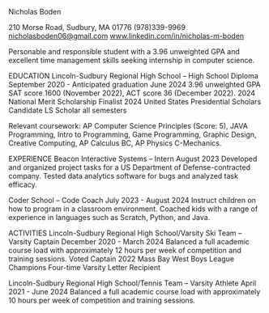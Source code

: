 Nicholas Boden


210 Morse Road, Sudbury, MA 01776
(978)339-9969  
nicholasboden06@gmail.com
www.linkedin.com/in/nicholas-m-boden

Personable and responsible student with a 3.96 unweighted GPA and excellent time management skills seeking internship in computer science.

EDUCATION
Lincoln-Sudbury Regional High School – High School Diploma
September 2020 - Anticipated graduation June 2024
3.96 unweighted GPA 
SAT score 1600 (November 2022), ACT score 36 (December 2022).
2024 National Merit Scholarship Finalist
2024 United States Presidential Scholars Candidate
LS Scholar all semesters

Relevant coursework: AP Computer Science Principles (Score: 5), JAVA Programming, Intro to Programming, Game Programming,
 Graphic Design, Creative Computing, AP Calculus BC, AP Physics C-Mechanics.

EXPERIENCE
Beacon Interactive Systems – Intern
August 2023
Developed and organized project tasks for a US Department of Defense-contracted company. Tested data analytics software for bugs and analyzed task efficacy. 

Coder School – Code Coach
July 2023 - August 2024
Instruct children on how to program in a classroom environment. Coached kids with a range of experience in languages such as Scratch, Python, and Java. 

ACTIVITIES
Lincoln-Sudbury Regional High School/Varsity Ski Team –  Varsity Captain
December 2020 - March 2024 
Balanced a full academic course load with approximately 12 hours per week of competition and training sessions.
Voted Captain
2022 Mass Bay West Boys League Champions
Four-time Varsity Letter Recipient

Lincoln-Sudbury Regional High School/Tennis Team – Varsity Athlete
April 2021 - June 2024 
Balanced a full academic course load with approximately 10 hours per week of competition and training sessions.




